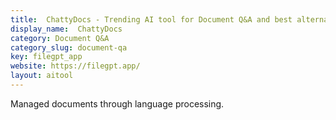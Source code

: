 ```yaml
---
title:  ChattyDocs - Trending AI tool for Document Q&A and best alternatives
display_name:  ChattyDocs
category: Document Q&A
category_slug: document-qa
key: filegpt_app
website: https://filegpt.app/
layout: aitool
---
```


Managed documents through language processing.
